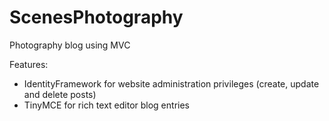 # ScenesPhotography
Photography blog using MVC

Features:
  - IdentityFramework for website administration privileges (create, update and delete posts)
  - TinyMCE for rich text editor blog entries
